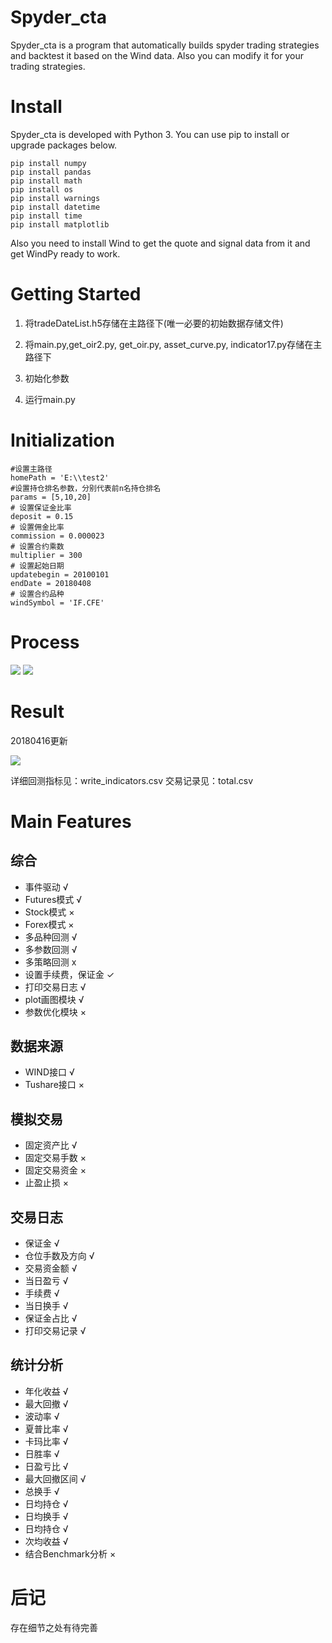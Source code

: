 # Spyder_cta
Spyder_cta is a program that automatically builds spyder trading strategies and backtest it based on the Wind data. Also you can modify it for your trading strategies.
# Install
Spyder_cta is developed with Python 3.
You can use pip to install or upgrade packages below.
```
pip install numpy
pip install pandas
pip install math
pip install os
pip install warnings
pip install datetime
pip install time
pip install matplotlib
```
Also you need to install Wind to get the quote and signal data from it and get WindPy ready to work.
# Getting Started
1. 将tradeDateList.h5存储在主路径下(唯一必要的初始数据存储文件)

2. 将main.py,get_oir2.py, get_oir.py, asset_curve.py, indicator17.py存储在主路径下
3. 初始化参数
4. 运行main.py
# Initialization
```
#设置主路径
homePath = 'E:\\test2'
#设置持仓排名参数，分别代表前n名持仓排名
params = [5,10,20]
# 设置保证金比率
deposit = 0.15
# 设置佣金比率
commission = 0.000023
# 设置合约乘数
multiplier = 300
# 设置起始日期
updatebegin = 20100101
endDate = 20180408
# 设置合约品种
windSymbol = 'IF.CFE'
```
# Process
![](https://github.com/nkuzhengwt/Spyder_cta/blob/master/process.png)
![](https://github.com/nkuzhengwt/Spyder_cta/blob/master/process2.png)
# Result
20180416更新

![](https://github.com/nkuzhengwt/Spyder_cta/blob/master/result.png)

详细回测指标见：write_indicators.csv
交易记录见：total.csv
# Main Features
## 综合
- 事件驱动 √
- Futures模式 √
- Stock模式 ×
- Forex模式 ×
- 多品种回测 √
- 多参数回测 √
- 多策略回测 x
- 设置手续费，保证金 ✓
- 打印交易日志 √
- plot画图模块 √
- 参数优化模块 ×
## 数据来源
- WIND接口 √
- Tushare接口 ×
## 模拟交易
- 固定资产比 √
- 固定交易手数 ×
- 固定交易资金 ×
- 止盈止损 ×
## 交易日志
- 保证金 √
- 仓位手数及方向 √
- 交易资金额 √
- 当日盈亏 √
- 手续费 √
- 当日换手 √
- 保证金占比 √
- 打印交易记录 √
## 统计分析
- 年化收益 √
- 最大回撤 √
- 波动率 √
- 夏普比率 √
- 卡玛比率 √
- 日胜率 √
- 日盈亏比 √
- 最大回撤区间 √
- 总换手 √
- 日均持仓 √
- 日均换手 √
- 日均持仓 √
- 次均收益 √
- 结合Benchmark分析 ×
# 后记
存在细节之处有待完善
